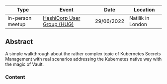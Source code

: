 
| Type  | Event | Date | Location |
|-------|-------|------|----------|
| in-person meetup | [HashiCorp User Group (HUG)](https://www.meetup.com/london-hashicorp-user-group/events/285864430/) | 29/06/2022 | Natilik in London |


## Abstract
A simple walkthrough about the rather complex topic of Kubernetes Secrets Management with real scenarios addressing the Kubernetes native way with the magic of Vault. 

### Content

